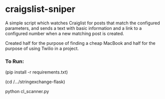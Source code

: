 # craigslist-sniper
A simple script which watches Craiglist for posts that match the configured parameters, and sends a text with basic information and a link to a configured number when a new matching post is created.

Created half for the purpose of finding a cheap MacBook and half for the purpose of using Twilio in a project. 


### To Run:

(pip install -r requirements.txt)

(cd /.../stringexchange-flask)

python cl_scanner.py
